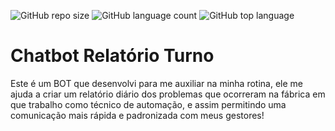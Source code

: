 ![GitHub repo size](https://img.shields.io/github/repo-size/BrenoToledo/ChatbotRelatorioTurno?style=for-the-badge)
![GitHub language count](https://img.shields.io/github/languages/count/BrenoToledo/ChatbotRelatorioTurno?style=for-the-badge)
![GitHub top language](https://img.shields.io/github/languages/top/BrenoToledo/ChatbotRelatorioTurno?style=for-the-badge)

# Chatbot Relatório Turno

Este é um BOT que desenvolvi para me auxiliar na minha rotina, ele me ajuda a criar um relatório diário dos problemas que ocorreram na fábrica em que trabalho como técnico de automação, e assim permitindo uma comunicação mais rápida e padronizada com meus gestores!

